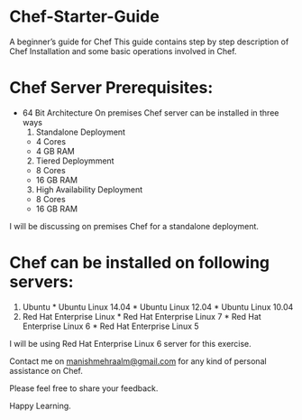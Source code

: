 # Chef-Starter-Guide
A beginner’s guide for Chef
This guide contains step by step description of Chef Installation and some basic operations involved in Chef.  
 

# Chef Server Prerequisites: 
  * 64 Bit Architecture
  On premises Chef server can be installed in three ways
    1. Standalone Deployment
      * 4 Cores
      * 4 GB RAM
    2. Tiered Deploymment
      * 8 Cores
      * 16 GB RAM
    3. High Availability Deployment
      * 8 Cores
      * 16 GB RAM

I will be discussing on premises Chef for a standalone deployment.

# Chef can be installed on following servers:
   1. Ubuntu
    * Ubuntu Linux 14.04
    * Ubuntu Linux 12.04
    * Ubuntu Linux 10.04
   2. Red Hat Enterprise Linux
    * Red Hat Enterprise Linux 7
    * Red Hat Enterprise Linux 6
    * Red Hat Enterprise Linux 5

I will be using Red Hat Enterprise Linux 6 server for this exercise.




Contact me on manishmehraalm@gmail.com for any kind of personal assistance on Chef.

Please feel free to share your feedback.

Happy Learning.
